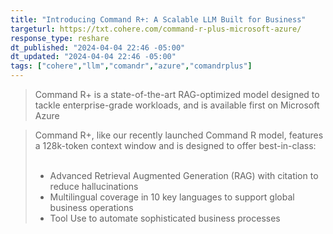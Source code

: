 ```yaml
---
title: "Introducing Command R+: A Scalable LLM Built for Business"
targeturl: https://txt.cohere.com/command-r-plus-microsoft-azure/ 
response_type: reshare
dt_published: "2024-04-04 22:46 -05:00"
dt_updated: "2024-04-04 22:46 -05:00"
tags: ["cohere","llm","comandr","azure","comandrplus"]
---
```


> Command R+ is a state-of-the-art RAG-optimized model designed to tackle enterprise-grade workloads, and is available first on Microsoft Azure 

> Command R+, like our recently launched Command R model, features a 128k-token context window and is designed to offer best-in-class:  
> <br>
>    - Advanced Retrieval Augmented Generation (RAG) with citation to reduce hallucinations
>    - Multilingual coverage in 10 key languages to support global business operations
>    - Tool Use to automate sophisticated business processes